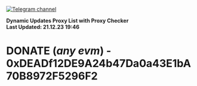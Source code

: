 [![Telegram channel](https://img.shields.io/endpoint?url=https://runkit.io/damiankrawczyk/telegram-badge/branches/master?url=https://t.me/n4z4v0d)](https://t.me/n4z4v0d) 

**Dynamic Updates Proxy List with Proxy Checker**  
**Last Updated: 21.12.23 19:46**

# DONATE (_any evm_) - 0xDEADf12DE9A24b47Da0a43E1bA70B8972F5296F2
